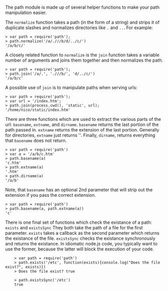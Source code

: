 The path module is made up of several helper functions to make your path manipulation easier.

The `normalize` function takes a path (in the form of a string) and strips it of duplicate slashes and normalizes directories like `.` and `..`. For example:

    > var path = require('path');
    > path.normalize('/a/.///b/d/../c/')
    '/a/b/c/'

A closely related function to `normalize` is the `join` function takes a variable number of arguments and joins them together and then normalizes the path.

    > var path = require('path');
    > path.join('/a/.', './//b/', 'd/../c/')
    '/a/b/c'

A possible use of `join` is to manipulate paths when serving urls:

    > var path = require('path');
    > var url = '/index.htm';
    > path.join(process.cwd(), 'static', url);
    '/home/nico/static/index.htm'

There are three functions which are used to extract the various parts of the url: `basename`, `extname`, and `dirname`. `basename` returns the last portion of the path passed in. `extname` returns the extension of the last portion. Generally for directories, `extname` just returns ''. Finally, `dirname`, returns everything that `basename` does not return.

    > var path = require('path')
    > var a = '/a/b/c.htm'
    > path.basename(a)
    'c.htm'
    > path.extname(a)
    '.htm'
    > path.dirname(a)
    '/a/b'

Note, that `basename` has an optional 2nd parameter that will strip out the extension if you pass the correct extension.

    > var path = require('path')
    > path.basename(a, path.extname(a))
    'c'

There is one final set of functions which check the existance of a path: `exists` and `existsSync` They both take the path of a file for the first parameter. `exists` takes a callback as the second parameter which returns the existance of the file. `existsSync` checks the existance synchronously and returns the existance. In idiomatic node.js code, you typically want to use the former, because the latter will block the execution of your code. <link to aysnc article>

        > var path = require('path')
        > path.exists('/etc', function(exists){console.log("Does the file exist?", exists)})
        > Does the file exist? true

        > path.existsSync('/etc')
        true
